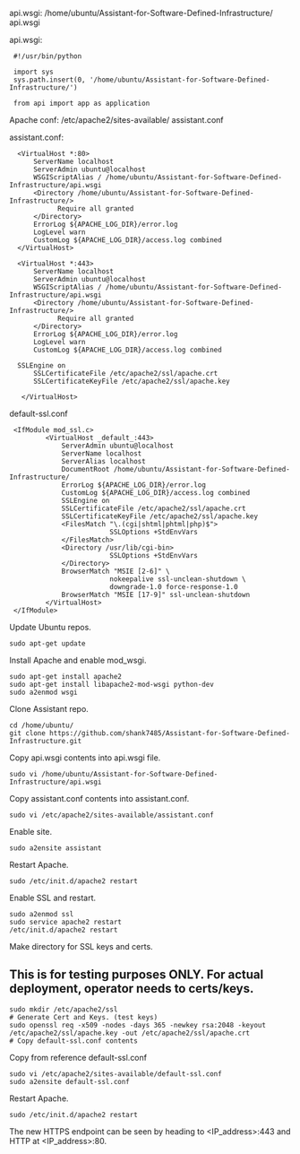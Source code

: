 api.wsgi:
/home/ubuntu/Assistant-for-Software-Defined-Infrastructure/
   api.wsgi
   
   api.wsgi:
   ```
    #!/usr/bin/python

    import sys
    sys.path.insert(0, '/home/ubuntu/Assistant-for-Software-Defined-Infrastructure/')

    from api import app as application
   ```

Apache conf:
/etc/apache2/sites-available/
  assistant.conf
  
  assistant.conf:
  ```
    <VirtualHost *:80>
	    ServerName localhost
	    ServerAdmin ubuntu@localhost
	    WSGIScriptAlias / /home/ubuntu/Assistant-for-Software-Defined-Infrastructure/api.wsgi
	    <Directory /home/ubuntu/Assistant-for-Software-Defined-Infrastructure/>
		      Require all granted
	    </Directory>
	    ErrorLog ${APACHE_LOG_DIR}/error.log
	    LogLevel warn
	    CustomLog ${APACHE_LOG_DIR}/access.log combined
    </VirtualHost>
    
    <VirtualHost *:443>
        ServerName localhost
        ServerAdmin ubuntu@localhost
        WSGIScriptAlias / /home/ubuntu/Assistant-for-Software-Defined-Infrastructure/api.wsgi
        <Directory /home/ubuntu/Assistant-for-Software-Defined-Infrastructure/>
		      Require all granted
        </Directory>
        ErrorLog ${APACHE_LOG_DIR}/error.log
        LogLevel warn
        CustomLog ${APACHE_LOG_DIR}/access.log combined

	SSLEngine on
        SSLCertificateFile /etc/apache2/ssl/apache.crt
        SSLCertificateKeyFile /etc/apache2/ssl/apache.key

     </VirtualHost>
   ```
   
   default-ssl.conf
   ```
   	<IfModule mod_ssl.c>
    		<VirtualHost _default_:443>
        		ServerAdmin ubuntu@localhost
        		ServerName localhost
       			ServerAlias localhost
        		DocumentRoot /home/ubuntu/Assistant-for-Software-Defined-Infrastructure/
        		ErrorLog ${APACHE_LOG_DIR}/error.log
        		CustomLog ${APACHE_LOG_DIR}/access.log combined
        		SSLEngine on
        		SSLCertificateFile /etc/apache2/ssl/apache.crt
        		SSLCertificateKeyFile /etc/apache2/ssl/apache.key
        		<FilesMatch "\.(cgi|shtml|phtml|php)$">
                        	SSLOptions +StdEnvVars
        		</FilesMatch>
        		<Directory /usr/lib/cgi-bin>
                        	SSLOptions +StdEnvVars
        		</Directory>
        		BrowserMatch "MSIE [2-6]" \
                        	nokeepalive ssl-unclean-shutdown \
                        	downgrade-1.0 force-response-1.0
        		BrowserMatch "MSIE [17-9]" ssl-unclean-shutdown
     		</VirtualHost>
    </IfModule>
```

Update Ubuntu repos.
```
sudo apt-get update
```

Install Apache and enable mod_wsgi.
```
sudo apt-get install apache2
sudo apt-get install libapache2-mod-wsgi python-dev
sudo a2enmod wsgi
```

Clone Assistant repo.
```
cd /home/ubuntu/
git clone https://github.com/shank7485/Assistant-for-Software-Defined-Infrastructure.git
```

Copy api.wsgi contents into api.wsgi file.
```
sudo vi /home/ubuntu/Assistant-for-Software-Defined-Infrastructure/api.wsgi
```

Copy assistant.conf contents into assistant.conf.
```
sudo vi /etc/apache2/sites-available/assistant.conf
```

Enable site.
```
sudo a2ensite assistant
```

Restart Apache.
```
sudo /etc/init.d/apache2 restart
```

Enable SSL and restart.
```
sudo a2enmod ssl
sudo service apache2 restart
/etc/init.d/apache2 restart
```
Make directory for SSL keys and certs. 
## This is for testing purposes ONLY. For actual deployment, operator needs to certs/keys.
```
sudo mkdir /etc/apache2/ssl
# Generate Cert and Keys. (test keys)
sudo openssl req -x509 -nodes -days 365 -newkey rsa:2048 -keyout /etc/apache2/ssl/apache.key -out /etc/apache2/ssl/apache.crt
# Copy default-ssl.conf contents
```

Copy from reference default-ssl.conf
```
sudo vi /etc/apache2/sites-available/default-ssl.conf
sudo a2ensite default-ssl.conf
```

Restart Apache.
```
sudo /etc/init.d/apache2 restart
```

The new HTTPS endpoint can be seen by heading to <IP_address>:443 and HTTP at <IP_address>:80.
